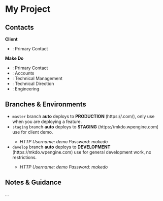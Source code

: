 # My Project

## Contacts

**Client**
- <Contact Name>: Primary Contact

**Make Do**
- <Contact Name>: Primary Contact
- <Contact Name>: Accounts
- <Contact Name>: Technical Management
- <Contact Name>: Technical Direction
- <Contact Name>: Engineering

## Branches & Environments
- `master` branch **auto** deploys to **PRODUCTION** (https://<CLIENT-SLUG>.com/), only use when you are deploying a feature.
- `staging` branch **auto** deploys to **STAGING** (https://mkdo<CLIENT-SLUG>.wpengine.com) use for client demo.
  - *HTTP Username: demo Password: makedo*
- `develop` branch **auto** deploys to **DEVELOPMENT** (https://mkdo<CLIENT-SLUG>.wpengine.com) use for general development work, no restrictions.
  - *HTTP Username: demo Password: makedo*

## Notes & Guidance

...

